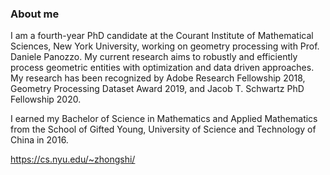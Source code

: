 ### About me

<!--
**jiangzhongshi/jiangzhongshi** is a ✨ _special_ ✨ repository because its `README.md` (this file) appears on your GitHub profile.

Here are some ideas to get you started:

- 🔭 I’m currently working on ...
- 🌱 I’m currently learning ...
- 👯 I’m looking to collaborate on ...
- 🤔 I’m looking for help with ...
- 💬 Ask me about ...
- 📫 How to reach me: ...
- 😄 Pronouns: ...
- ⚡ Fun fact: ...
-->

I am a fourth-year PhD candidate at the Courant Institute of Mathematical Sciences, New York University, working on geometry processing with Prof. Daniele Panozzo. My current research aims to robustly and efficiently process geometric entities with optimization and data driven approaches. My research has been recognized by Adobe Research Fellowship 2018, Geometry Processing Dataset Award 2019, and Jacob T. Schwartz PhD Fellowship 2020.

I earned my Bachelor of Science in Mathematics and Applied Mathematics from the School of Gifted Young, University of Science and Technology of China in 2016.

https://cs.nyu.edu/~zhongshi/
